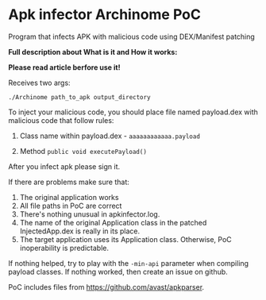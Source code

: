 # Apk infector Archinome PoC

Program that infects APK with malicious code using DEX/Manifest patching

**Full description about What is it and How it works:**

**Please read article berfore use it!**

Receives two args:
```
./Archinome path_to_apk output_directory
```

To inject your malicious code, you should place file named payload.dex with malicious code that follow rules:

1. Class name within payload.dex - `aaaaaaaaaaaa.payload`

2. Method `public void executePayload()`

After you infect apk please sign it.

If there are problems make sure that:
   1. The original application works
   2. All file paths in PoC are correct
   3. There's nothing unusual in apkinfector.log.
   4. The name of the original Application class in the patched InjectedApp.dex is really in its place. 
   5. The target application uses its Application class. Otherwise, PoC inoperability is predictable.

If nothing helped, try to play with the `-min-api` parameter when compiling payload classes.
If nothing worked, then create an issue on github.


PoC includes files from https://github.com/avast/apkparser.
